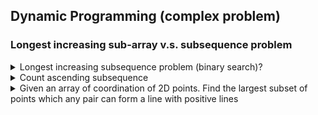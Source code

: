 ## Dynamic Programming (complex problem)

### Longest increasing sub-array v.s. subsequence problem

<details>
<summary> Longest increasing subsequence problem (binary search)? </summary>

````java

````

</details>

<details>
<summary> Count ascending subsequence </summary>

````java

````

</details>

<details>
<summary> Given an array of coordination of 2D points. Find the largest
 subset of points which any pair can form a line with positive lines</summary>

````java

````

</details>

